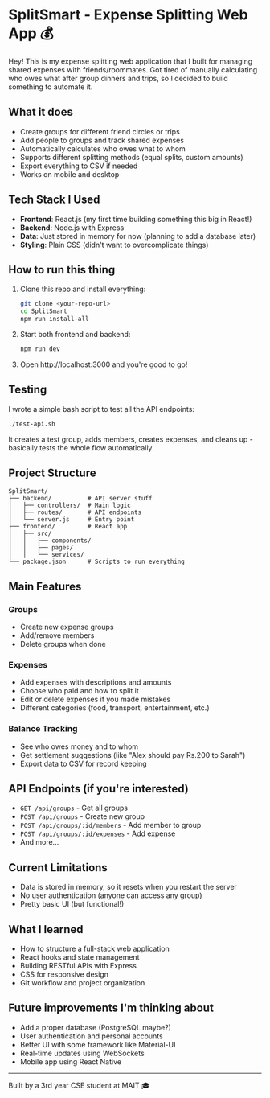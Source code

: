 # SplitSmart - Expense Splitting Web App 💰

Hey! This is my expense splitting web application that I built for managing shared expenses with friends/roommates. Got tired of manually calculating who owes what after group dinners and trips, so I decided to build something to automate it.

## What it does

- Create groups for different friend circles or trips
- Add people to groups and track shared expenses
- Automatically calculates who owes what to whom
- Supports different splitting methods (equal splits, custom amounts)
- Export everything to CSV if needed
- Works on mobile and desktop

## Tech Stack I Used

- **Frontend**: React.js (my first time building something this big in React!)
- **Backend**: Node.js with Express
- **Data**: Just stored in memory for now (planning to add a database later)
- **Styling**: Plain CSS (didn't want to overcomplicate things)

## How to run this thing

1. Clone this repo and install everything:
   ```bash
   git clone <your-repo-url>
   cd SplitSmart
   npm run install-all
   ```

2. Start both frontend and backend:
   ```bash
   npm run dev
   ```

3. Open http://localhost:3000 and you're good to go!

## Testing

I wrote a simple bash script to test all the API endpoints:
```bash
./test-api.sh
```
It creates a test group, adds members, creates expenses, and cleans up - basically tests the whole flow automatically.

## Project Structure

```
SplitSmart/
├── backend/          # API server stuff
│   ├── controllers/  # Main logic
│   ├── routes/       # API endpoints
│   └── server.js     # Entry point
├── frontend/         # React app
│   ├── src/
│   │   ├── components/
│   │   ├── pages/
│   │   └── services/
└── package.json      # Scripts to run everything
```

## Main Features

### Groups
- Create new expense groups
- Add/remove members
- Delete groups when done

### Expenses
- Add expenses with descriptions and amounts
- Choose who paid and how to split it
- Edit or delete expenses if you made mistakes
- Different categories (food, transport, entertainment, etc.)

### Balance Tracking
- See who owes money and to whom
- Get settlement suggestions (like "Alex should pay Rs.200 to Sarah")
- Export data to CSV for record keeping

## API Endpoints (if you're interested)

- `GET /api/groups` - Get all groups
- `POST /api/groups` - Create new group
- `POST /api/groups/:id/members` - Add member to group
- `POST /api/groups/:id/expenses` - Add expense
- And more...

## Current Limitations

- Data is stored in memory, so it resets when you restart the server
- No user authentication (anyone can access any group)
- Pretty basic UI (but functional!)

## What I learned

- How to structure a full-stack web application
- React hooks and state management
- Building RESTful APIs with Express
- CSS for responsive design
- Git workflow and project organization

## Future improvements I'm thinking about

- Add a proper database (PostgreSQL maybe?)
- User authentication and personal accounts
- Better UI with some framework like Material-UI
- Real-time updates using WebSockets
- Mobile app using React Native

---

Built by a 3rd year CSE student at MAIT 🎓